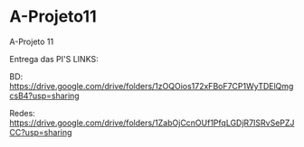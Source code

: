 # A-Projeto11
A-Projeto 11

Entrega das PI'S
LINKS:




BD: https://drive.google.com/drive/folders/1zOQOios172xFBoF7CP1WyTDElQmgcsB4?usp=sharing

Redes: https://drive.google.com/drive/folders/1ZabOjCcnOUf1PfqLGDjR7ISRvSePZJCC?usp=sharing
